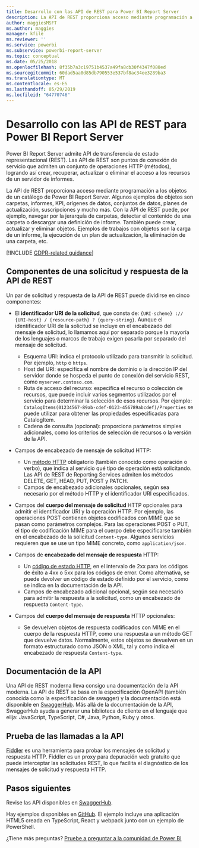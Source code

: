 ```yaml
---
title: Desarrollo con las API de REST para Power BI Report Server
description: La API de REST proporciona acceso mediante programación a los objetos de un catálogo de Power BI Report Server.
author: maggiesMSFT
ms.author: maggies
manager: kfile
ms.reviewer: ''
ms.service: powerbi
ms.subservice: powerbi-report-server
ms.topic: conceptual
ms.date: 05/25/2018
ms.openlocfilehash: 8f35b7a3c19751b4537a49fa8cb30f4347f080ed
ms.sourcegitcommit: 60dad5aa0d85db790553e537bf8ac34ee3289ba3
ms.translationtype: MT
ms.contentlocale: es-ES
ms.lasthandoff: 05/29/2019
ms.locfileid: "64770746"
---
```

# <a name="develop-with-the-rest-apis-for-power-bi-report-server"></a>Desarrollo con las API de REST para Power BI Report Server

Power BI Report Server admite API de transferencia de estado representacional (REST). Las API de REST son puntos de conexión de servicio que admiten un conjunto de operaciones HTTP (métodos), logrando así crear, recuperar, actualizar o eliminar el acceso a los recursos de un servidor de informes.

La API de REST proporciona acceso mediante programación a los objetos de un catálogo de Power BI Report Server. Algunos ejemplos de objetos son carpetas, informes, KPI, orígenes de datos, conjuntos de datos, planes de actualización, suscripciones y mucho más. Con la API de REST puede, por ejemplo, navegar por la jerarquía de carpetas, detectar el contenido de una carpeta o descargar una definición de informe. También puede crear, actualizar y eliminar objetos. Ejemplos de trabajos con objetos son la carga de un informe, la ejecución de un plan de actualización, la eliminación de una carpeta, etc.

[!INCLUDE [GDPR-related guidance](../includes/gdpr-hybrid-note.md)]

## <a name="components-of-a-rest-api-requestresponse"></a>Componentes de una solicitud y respuesta de la API de REST

Un par de solicitud y respuesta de la API de REST puede dividirse en cinco componentes:

* El **identificador URI de la solicitud**, que consta de: `{URI-scheme} :// {URI-host} / {resource-path} ? {query-string}`. Aunque el identificador URI de la solicitud se incluye en el encabezado del mensaje de solicitud, lo llamamos aquí por separado porque la mayoría de los lenguajes o marcos de trabajo exigen pasarla por separado del mensaje de solicitud.
  
  * Esquema URI: indica el protocolo utilizado para transmitir la solicitud. Por ejemplo, `http` o `https`.
  * Host del URI: especifica el nombre de dominio o la dirección IP del servidor donde se hospeda el punto de conexión del servicio REST, como `myserver.contoso.com`.
  * Ruta de acceso del recurso: especifica el recurso o colección de recursos, que puede incluir varios segmentos utilizados por el servicio para determinar la selección de esos recursos. Por ejemplo: `CatalogItems(01234567-89ab-cdef-0123-456789abcdef)/Properties` se puede utilizar para obtener las propiedades especificadas para CatalogItem.
  * Cadena de consulta (opcional): proporciona parámetros simples adicionales, como los criterios de selección de recursos o la versión de la API.
* Campos de encabezado de mensaje de solicitud HTTP:
  
  * Un [método HTTP](https://www.w3.org/Protocols/rfc2616/rfc2616-sec9.html) obligatorio (también conocido como operación o verbo), que indica al servicio qué tipo de operación está solicitando. Las API de REST de Reporting Services admiten los métodos DELETE, GET, HEAD, PUT, POST y PATCH.
  * Campos de encabezado adicionales opcionales, según sea necesario por el método HTTP y el identificador URI especificados.
* Campos del **cuerpo del mensaje de solicitud** HTTP opcionales para admitir el identificador URI y la operación HTTP. Por ejemplo, las operaciones POST contienen objetos codificados con MIME que se pasan como parámetros complejos. Para las operaciones POST o PUT, el tipo de codificación MIME para el cuerpo debe especificarse también en el encabezado de la solicitud `Content-type`. Algunos servicios requieren que se use un tipo MIME concreto, como `application/json`.
* Campos de **encabezado del mensaje de respuesta** HTTP:
  
  * Un [código de estado HTTP](http://www.w3.org/Protocols/HTTP/HTRESP.html), en el intervalo de 2xx para los códigos de éxito a 4xx o 5xx para los códigos de error. Como alternativa, se puede devolver un código de estado definido por el servicio, como se indica en la documentación de la API.
  * Campos de encabezado adicional opcional, según sea necesario para admitir la respuesta a la solicitud, como un encabezado de respuesta `Content-type`.
* Campos del **cuerpo del mensaje de respuesta** HTTP opcionales:
  
  * Se devuelven objetos de respuesta codificados con MIME en el cuerpo de la respuesta HTTP, como una respuesta a un método GET que devuelve datos. Normalmente, estos objetos se devuelven en un formato estructurado como JSON o XML, tal y como indica el encabezado de respuesta `Content-type`.

## <a name="api-documentation"></a>Documentación de la API

Una API de REST moderna lleva consigo una documentación de la API moderna. La API de REST se basa en la especificación OpenAPI (también conocida como la especificación de swagger) y la documentación está disponible en [SwaggerHub](https://app.swaggerhub.com/apis/microsoft-rs/PBIRS/2.0). Más allá de la documentación de la API, SwaggerHub ayuda a generar una biblioteca de cliente en el lenguaje que elija: JavaScript, TypeScript, C#, Java, Python, Ruby y otros.

## <a name="testing-api-calls"></a>Prueba de las llamadas a la API

[Fiddler](http://www.telerik.com/fiddler) es una herramienta para probar los mensajes de solicitud y respuesta HTTP. Fiddler es un proxy para depuración web gratuito que puede interceptar las solicitudes REST, lo que facilita el diagnóstico de los mensajes de solicitud y respuesta HTTP.

## <a name="next-steps"></a>Pasos siguientes

Revise las API disponibles en [SwaggerHub](https://app.swaggerhub.com/apis/microsoft-rs/PBIRS/2.0).

Hay ejemplos disponibles en [GitHub](https://github.com/Microsoft/Reporting-Services). El ejemplo incluye una aplicación HTML5 creada en TypeScript, React y webpack junto con un ejemplo de PowerShell.

¿Tiene más preguntas? [Pruebe a preguntar a la comunidad de Power BI](https://community.powerbi.com/)
